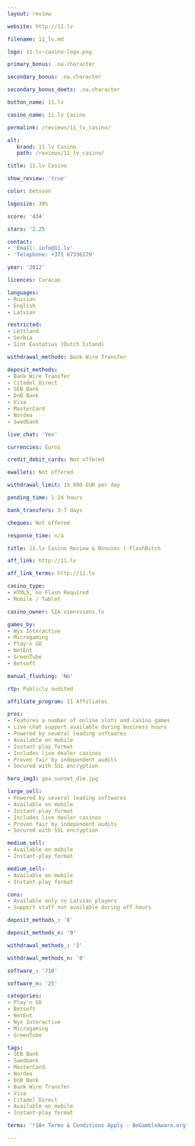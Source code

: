 ```yaml
---
layout: review

website: http://11.lv

filename: 11_lv.md

logo: 11-lv-casino-logo.png

primary_bonus: .na.character

secondary_bonus: .na.character

secondary_bonus_deets: .na.character

button_name: 11.lv

casino_name: 11.lv Casino

permalink: /reviews/11_lv_casino/

alt:
   brand: 11.lv Casino
   path: /reviews/11_lv_casino/

title: 11.lv Casino

show_review: 'true'

color: betsson

logosize: 38%

score: '434'

stars: '2.25'

contact:
- 'Email: info@11.lv'
- 'Telephone: +371 67336179'

year: '2012'

licences: Curacao

languages:
- Russian
- English
- Latvian

restricted:
- Lettland
- Serbia
- Sint Eustatius (Dutch Island)

withdrawal_methods: Bank Wire Transfer

deposit_methods:
- Bank Wire Transfer
- Citadel Direct
- SEB Bank
- DnB Bank
- Visa
- MasterCard
- Nordea
- Swedbank

live_chat: 'Yes'

currencies: Euros

credit_debit_cards: Not offered

ewallets: Not offered

withdrawal_limit: 15 000 EUR per day

pending_time: 1-24 hours

bank_transfers: 3-7 days

cheques: Not offered

response_time: n/a

title: 11.lv Casino Review & Bonuses | FlashBitch

aff_link: http://11.lv

aff_link_terms: http://11.lv

casino_type:
- HTML5, no Flash Required
- Mobile / Tablet

casino_owner: SIA viensviens.lv

games_by:
- Nyx Interactive
- Microgaming
- Play'n GO
- NetEnt
- GreenTube
- Betsoft

manual_flushing: 'No'

rtp: Publicly audited

affiliate_program: 11 Affiliates

pros:
- Features a number of online slots and casino games
- Live chat support available during business hours
- Powered by several leading softwares
- Available on mobile
- Instant-play format
- Includes live dealer casinos
- Proven fair by independent audits
- Secured with SSL encryption

hero_img3: goa_sunset_dim.jpg

large_sell:
- Powered by several leading softwares
- Available on mobile
- Instant-play format
- Includes live dealer casinos
- Proven fair by independent audits
- Secured with SSL encryption

medium_sell:
- Available on mobile
- Instant-play format

medium_sell:
- Available on mobile
- Instant-play format

cons:
- Available only to Latvian players
- Support staff not available during off hours

deposit_methods_: '8'

deposit_methods_n: '9'

withdrawal_methods_: '2'

withdrawal_methods_n: '0'

software_: '716'

software_n: '25'

categories:
- Play'n GO
- Betsoft
- NetEnt
- Nyx Interactive
- Microgaming
- GreenTube

tags:
- SEB Bank
- Swedbank
- MasterCard
- Nordea
- DnB Bank
- Bank Wire Transfer
- Visa
- Citadel Direct
- Available on mobile
- Instant-play format

terms: '*18+ Terms & Conditions Apply - BeGambleAware.org'

---
```

